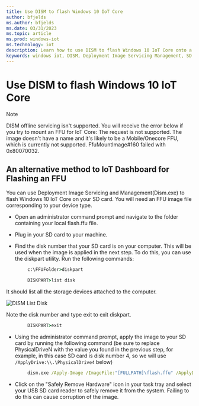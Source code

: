 ```yaml
---
title: Use DISM to flash Windows 10 IoT Core
author: bfjelds
ms.author: bfjelds
ms.date: 03/31/2023
ms.topic: article
ms.prod: windows-iot
ms.technology: iot
description: Learn how to use DISM to flash Windows 10 IoT Core onto a micro SD card.
keywords: windows iot, DISM, Deployment Image Servicing Management, SD card, flash, OS
---
```


# Use DISM to flash Windows 10 IoT Core

> [!NOTE]
> DISM offline servicing isn't supported. You will receive the error below if you try to mount an FFU for IoT Core:
> The request is not supported.
> The image doesn't have a name and it's likely to be a Mobile/Onecore FFU, which is currently not supported.
> FfuMountImage#160 failed with 0x80070032.

## An alternative method to IoT Dashboard for Flashing an FFU

You can use Deployment Image Servicing and Management(Dism.exe) to flash Windows 10 IoT Core on your SD card. You will need an FFU image file corresponding to your device type.

* Open an administrator command prompt and navigate to the folder containing your local flash.ffu file.

* Plug in your SD card to your machine.

* Find the disk number that your SD card is on your computer.  This will be used when the image is applied in the next step.  To do this, you can use the diskpart utility.  Run the following commands:

```cmd
        c:\FFUFolder>diskpart

        DISKPART>list disk
```

It should list all the storage devices attached to the computer.

![DISM List Disk](../media/Dism/DiskpartListDisk.png)

Note the disk number and type exit to exit diskpart.

```cmd
        DISKPART>exit
```

* Using the administrator command prompt, apply the image to your SD card by running the following command (be sure to replace PhysicalDriveN with the value you found in the previous step, for example, in this case SD card is disk number 4, so we will use  `/ApplyDrive:\\.\PhysicalDrive4` below)

```cmd
        dism.exe /Apply-Image /ImageFile:"[FULLPATH]\flash.ffu" /ApplyDrive:\\.\PhysicalDriveN /SkipPlatformCheck
```

* Click on the "Safely Remove Hardware" icon in your task tray and select your USB SD card reader to safely remove it from the system.  Failing to do this can cause corruption of the image.
